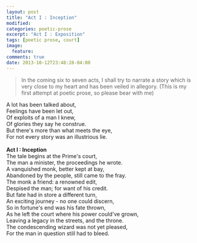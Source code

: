 ```yaml
---
layout: post
title: "Act I : Inception"
modified:
categories: poetic-prose
excerpt: "Act I : Exposition"
tags: [poetic prose, court]
image:
  feature:
comments: true
date: 2013-10-12T23:48:28-04:00
---
```


>In the coming six to seven acts, I shall try to narrate a story which is very close to my heart and has been veiled in allegory. (This is my first attempt at poetic prose, so please bear with me)

A lot has been talked about,<br/>
Feelings have been let out,<br/>
Of exploits of a man I knew,<br/>
Of glories they say he construe.<br/>
But there's more than what meets the eye,<br/>
For not every story was an illustrious lie.<br/><br/>
**Act I : Inception**<br/>
The tale begins at the Prime's court,<br/>
The man a minister, the proceedings he wrote.<br/>
A vanquished monk, better kept at bay,<br/>
Abandoned by the people, still came to the fray.<br/>
The monk a friend: a renowned edit,<br/>
Despised the man; for want of his credit.<br/>
But fate had in store a different turn,<br/>
An exciting journey - no one could discern,<br/>
So in fortune's end was his fate thrown,<br/>
As he left the court where his power could've grown,<br/>
Leaving a legacy in the streets, and the throne.<br/>
The condescending wizard was not yet pleased,<br/>
For the man in question still had to bleed.<br/><br/>

